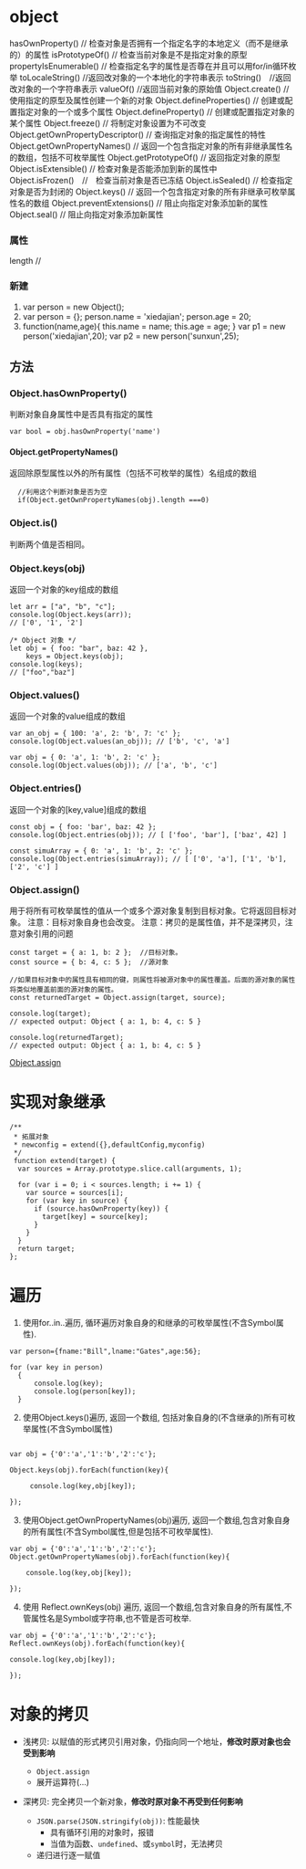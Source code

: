 

# object

hasOwnProperty() // 检查对象是否拥有一个指定名字的本地定义（而不是继承的）的属性
isPrototypeOf() // 检查当前对象是不是指定对象的原型
propertyIsEnumerable() // 检查指定名字的属性是否尊在并且可以用for/in循环枚举
toLocaleString() //返回改对象的一个本地化的字符串表示
toString()　//返回改对象的一个字符串表示
valueOf() //返回当前对象的原始值
Object.create() // 使用指定的原型及属性创建一个新的对象
Object.defineProperties() // 创建或配置指定对象的一个或多个属性
Object.defineProperty() // 创建或配置指定对象的某个属性
Object.freeze() // 将制定对象设置为不可改变
Object.getOwnPropertyDescriptor() // 查询指定对象的指定属性的特性
Object.getOwnPropertyNames() // 返回一个包含指定对象的所有非继承属性名的数组，包括不可枚举属性
Object.getPrototypeOf() // 返回指定对象的原型
Object.isExtensible() // 检查对象是否能添加到新的属性中
Object.isFrozen()　//　检查当前对象是否已冻结
Object.isSealed() // 检查指定对象是否为封闭的
Object.keys() // 返回一个包含指定对象的所有非继承可枚举属性名的数组
Object.preventExtensions() // 阻止向指定对象添加新的属性
Object.seal() // 阻止向指定对象添加新属性






### 属性
length 	//


### 新建

1. var person = new Object();
2. var person = {};
person.name = 'xiedajian';
person.age = 20;
3. function(name,age){
		this.name = name;
		this.age = age;
   }
var p1 = new person('xiedajian',20);
var p2 = new person('sunxun',25);


## 方法

### Object.hasOwnProperty()
判断对象自身属性中是否具有指定的属性

```
var bool = obj.hasOwnProperty('name')
```

#### Object.getPropertyNames()
 
返回除原型属性以外的所有属性（包括不可枚举的属性）名组成的数组

```
  //利用这个判断对象是否为空
  if(Object.getOwnPropertyNames(obj).length ===0)

```
 
### Object.is()
判断两个值是否相同。


### Object.keys(obj)
返回一个对象的key组成的数组

```
let arr = ["a", "b", "c"];
console.log(Object.keys(arr));
// ['0', '1', '2']
 
/* Object 对象 */
let obj = { foo: "bar", baz: 42 },
    keys = Object.keys(obj);
console.log(keys);
// ["foo","baz"] 

```


### Object.values()
返回一个对象的value组成的数组

```
var an_obj = { 100: 'a', 2: 'b', 7: 'c' };
console.log(Object.values(an_obj)); // ['b', 'c', 'a']
 
var obj = { 0: 'a', 1: 'b', 2: 'c' };
console.log(Object.values(obj)); // ['a', 'b', 'c']
```


### Object.entries()
返回一个对象的[key,value]组成的数组
```
const obj = { foo: 'bar', baz: 42 };
console.log(Object.entries(obj)); // [ ['foo', 'bar'], ['baz', 42] ]
 
const simuArray = { 0: 'a', 1: 'b', 2: 'c' };
console.log(Object.entries(simuArray)); // [ ['0', 'a'], ['1', 'b'], ['2', 'c'] ]

```


### Object.assign()

用于将所有可枚举属性的值从一个或多个源对象复制到目标对象。它将返回目标对象。
注意：目标对象自身也会改变。
注意：拷贝的是属性值，并不是深拷贝，注意对象引用的问题

```
const target = { a: 1, b: 2 };	//目标对象。
const source = { b: 4, c: 5 };	//源对象

//如果目标对象中的属性具有相同的键，则属性将被源对象中的属性覆盖。后面的源对象的属性将类似地覆盖前面的源对象的属性。
const returnedTarget = Object.assign(target, source);

console.log(target);
// expected output: Object { a: 1, b: 4, c: 5 }

console.log(returnedTarget);
// expected output: Object { a: 1, b: 4, c: 5 }

```

[Object.assign](https://developer.mozilla.org/zh-CN/docs/Web/JavaScript/Reference/Global_Objects/Object/assign)


#  实现对象继承

```
/**
 * 拓展对象
 * newconfig = extend({},defaultConfig,myconfig)
 */
 function extend(target) {
  var sources = Array.prototype.slice.call(arguments, 1);

  for (var i = 0; i < sources.length; i += 1) {
    var source = sources[i];
    for (var key in source) {
      if (source.hasOwnProperty(key)) {
        target[key] = source[key];
      }
    }
  }
  return target;
};
```



# 遍历

1. 使用for..in..遍历, 循环遍历对象自身的和继承的可枚举属性(不含Symbol属性).
```
var person={fname:"Bill",lname:"Gates",age:56};

for (var key in person)
  {
	  console.log(key);
	  console.log(person[key]);
  }

```

2. 使用Object.keys()遍历, 返回一个数组, 包括对象自身的(不含继承的)所有可枚举属性(不含Symbol属性)
```

var obj = {'0':'a','1':'b','2':'c'};

Object.keys(obj).forEach(function(key){

     console.log(key,obj[key]);

});
```

3. 使用Object.getOwnPropertyNames(obj)遍历, 返回一个数组,包含对象自身的所有属性(不含Symbol属性,但是包括不可枚举属性).
```
var obj = {'0':'a','1':'b','2':'c'};
Object.getOwnPropertyNames(obj).forEach(function(key){

    console.log(key,obj[key]);

});
```

4. 使用 Reflect.ownKeys(obj) 遍历, 返回一个数组,包含对象自身的所有属性,不管属性名是Symbol或字符串,也不管是否可枚举.  
```
var obj = {'0':'a','1':'b','2':'c'};
Reflect.ownKeys(obj).forEach(function(key){

console.log(key,obj[key]);

});
```

# 对象的拷贝

- 浅拷贝: 以赋值的形式拷贝引用对象，仍指向同一个地址，**修改时原对象也会受到影响**
	- `Object.assign`
	- 展开运算符(...)
	
- 深拷贝: 完全拷贝一个新对象，**修改时原对象不再受到任何影响**
	- `JSON.parse(JSON.stringify(obj))`: 性能最快
		- 具有循环引用的对象时，报错
		- 当值为函数、`undefined`、或`symbol`时，无法拷贝  
	- 递归进行逐一赋值